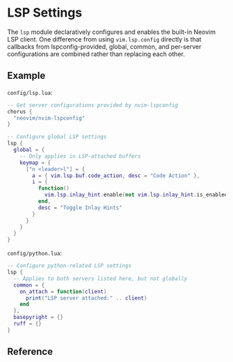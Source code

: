 # LSP Settings

The `lsp` module declaratively configures and enables the built-in Neovim LSP
client. One difference from using `vim.lsp.config` directly is that callbacks
from lspconfig-provided, global, common, and per-server configurations are
combined rather than replacing each other.

## Example

`config/lsp.lua`:
```lua
-- Get server configurations provided by nvim-lspconfig
chorus {
  "neovim/nvim-lspconfig"
}

-- Configure global LSP settings
lsp {
  global = {
    -- Only applies in LSP-attached buffers
    keymap = {
      ["n <leader>l"] = {
        a = { vim.lsp.buf.code_action, desc = "Code Action" },
        i = {
          function()
            vim.lsp.inlay_hint.enable(not vim.lsp.inlay_hint.is_enabled())
          end,
          desc = "Toggle Inlay Hints"
        }
      }
    }
  }
}
```
`config/python.lua`:
```lua
-- Configure python-related LSP settings
lsp {
  -- Applies to both servers listed here, but not globally
  common = {
    on_attach = function(client)
      print("LSP server attached:" .. client)
    end
  },
  basepyright = {}
  ruff = {}
}
```
## Reference

```{lua:autoobject} chorus.lsp
